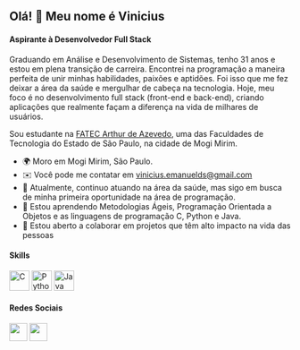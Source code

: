 ## Olá! 👋 Meu nome é Vinicius

#### Aspirante à Desenvolvedor Full Stack

Graduando em Análise e Desenvolvimento de Sistemas, tenho 31 anos e estou em plena transição de carreira. Encontrei na programação a maneira perfeita de unir minhas habilidades, paixões e aptidões. Foi isso que me fez deixar a área da saúde e mergulhar de cabeça na tecnologia. Hoje, meu foco é no desenvolvimento full stack (front-end e back-end), criando aplicações que realmente façam a diferença na vida de milhares de usuários.

Sou estudante na [FATEC Arthur de Azevedo](https://fatecmm.cps.sp.gov.br/), uma das Faculdades de Tecnologia do Estado de São Paulo, na cidade de Mogi Mirim.

* 🌍  Moro em Mogi Mirim, São Paulo.
* ✉️  Você pode me contatar em [vinicius.emanuelds@gmail.com](mailto:vinicius.emanuelds@gmail.com)
* 🚀  Atualmente, continuo atuando na área da saúde, mas sigo em busca de minha primeira oportunidade na área de programação.
* 🧠  Estou aprendendo Metodologias Ágeis, Programação Orientada a Objetos e as linguagens de programação C, Python e Java.
* 🤝  Estou aberto a colaborar em projetos que têm alto impacto na vida das pessoas

#### Skills

<p align="left">
<a href="https://docs.microsoft.com/en-us/cpp/?view=msvc-170" target="_blank" rel="noreferrer"><img src="https://raw.githubusercontent.com/danielcranney/readme-generator/main/public/icons/skills/c-colored.svg" width="36" height="36" alt="C" /></a>
<a href="https://www.python.org/" target="_blank" rel="noreferrer"><img src="https://raw.githubusercontent.com/danielcranney/readme-generator/main/public/icons/skills/python-colored.svg" width="36" height="36" alt="Python" /></a>
<a href="https://www.java.com/pt-BR/" target="_blank" rel="noreferrer"><img src="https://raw.githubusercontent.com/jmnote/z-icons/master/svg/java.svg" width="36" height="36" alt="Java" /></a>
</p>

#### Redes Sociais

<p align="left">
<a href="https://github.com/vinicius-emanuelds" target="_blank" rel="noreferrer"><img src="https://raw.githubusercontent.com/danielcranney/readme-generator/main/public/icons/socials/github-dark.svg" width="32" height="32" /></a>
<a href="https://www.linkedin.com/in/viniciusesilva/" target="_blank" rel="noreferrer"><img src="https://raw.githubusercontent.com/danielcranney/readme-generator/main/public/icons/socials/linkedin.svg" width="32" height="32" /></a>
</p>
